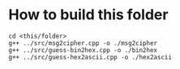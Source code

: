 # How to build this folder

```
cd <this/folder>
g++ ../src/msg2cipher.cpp -o ./msg2cipher 
g++ ../src/guess-bin2hex.cpp -o ./bin2hex
g++ ../src/guess-hex2ascii.cpp -o ./hex2ascii
```